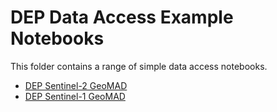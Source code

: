 # DEP Data Access Example Notebooks

This folder contains a range of simple data access notebooks.

* [DEP Sentinel-2 GeoMAD](Sentinel-2_GeoMAD.ipynb)
* [DEP Sentinel-1 GeoMAD](Sentinel-1_GeoMAD.ipynb)
